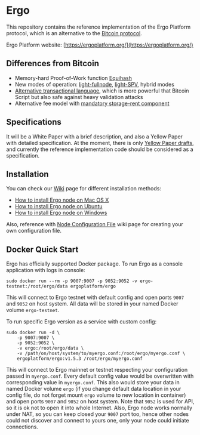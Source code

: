 # Ergo 

This repository contains the reference implementation of the 
Ergo Platform protocol, which is an alternative to 
the [Bitcoin protocol](https://bitcoin.org/bitcoin.pdf).

Ergo Platform website: [https://ergoplatform.org/](https://ergoplatform.org/)


## Differences from Bitcoin

* Memory-hard Proof-of-Work function [Equihash](https://www.cryptolux.org/index.php/Equihash) 
* New modes of operation: [light-fullnode](https://eprint.iacr.org/2016/994), 
[light-SPV](http://fc16.ifca.ai/bitcoin/papers/KLS16.pdf), hybrid modes
* [Alternative transactional language](https://github.com/ScorexFoundation/sigmastate-interpreter), which is more powerful that Bitcoin Script but also safe against 
heavy validation attacks
* Alternative fee model with [mandatory storage-rent component](https://eprint.iacr.org/2017/644.pdf)   
  

## Specifications

It will be a White Paper with a brief description, and also a Yellow Paper with detailed specification.
At the moment, there is only [Yellow Paper drafts](https://github.com/ergoplatform/ergo/tree/master/papers/yellow/main.pdf), 
and currently the reference implementation code should be considered as a specification.


## Installation

You can check our [Wiki](https://github.com/ergoplatform/ergo/wiki) page for different installation methods:

- [How to install Ergo node on Mac OS X](https://github.com/ergoplatform/ergo/wiki/How-to-install-Ergo-node-on-Mac-OS-X)
- [How to install Ergo node on Ubuntu](https://github.com/ergoplatform/ergo/wiki/How-to-install-Ergo-node-on-Ubuntu)
- [How to install Ergo node on Windows](https://github.com/ergoplatform/ergo/wiki/How-to-install-Ergo-node-on-Windows)

Also, reference with [Node Configuration File](https://github.com/ergoplatform/ergo/wiki/Node-Configuration-File) wiki page for creating your own configuration file.


## Docker Quick Start

Ergo has officially supported Docker package. To run Ergo as a console application with logs in console:

    sudo docker run --rm -p 9007:9007 -p 9052:9052 -v ergo-testnet:/root/ergo/data ergoplatform/ergo
    
This will connect to Ergo testnet with default config and open ports `9007` and `9052` on host system. All data will be stored in your named Docker volume `ergo-testnet`.

To run specific Ergo version as a service with custom config:

    sudo docker run -d \
        -p 9007:9007 \
        -p 9052:9052 \
        -v ergo:/root/ergo/data \
        -v /path/on/host/system/to/myergo.conf:/root/ergo/myergo.conf \
        ergoplatform/ergo:v1.5.3 /root/ergo/myergo.conf

This will connect to Ergo mainnet or testnet respecting your configuration passed in `myergo.conf`. Every default config value would be overwritten with corresponding value in `myergo.conf`. This also would store your data in named Docker volume `ergo` (if you change default data location in your config file, do not forget mount `ergo` volume to new location in container) and open ports `9007` and `9052` on host system. Note that `9052` is used for API, so it is ok not to open it into whole Internet. Also, Ergo node works normally under NAT, so you can keep closed your `9007` port too, hence other nodes could not discover and connect to yours one, only your node could initiate connections.
